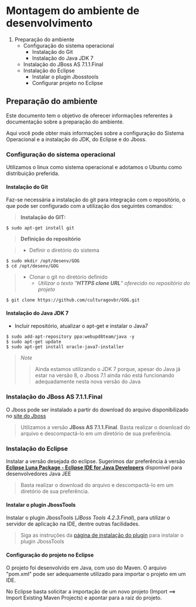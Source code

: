 # Montagem do ambiente de desenvolvimento
1. Preparação do ambiente
   * Configuração do sistema operacional
     * Instalação do Git
     * Instalação do Java JDK 7
   * Instalação do JBoss AS 7.1.1.Final
   * Instalação do Eclipse
     * Instalar o plugin Jbosstools
     * Configurar projeto no Eclipse

## Preparação do ambiente
Este documento tem o objetivo de oferecer informações referentes à documentação sobre a preparação do ambiente.

Aqui você pode obter mais informações sobre a configuração do Sistema Operacional e a instalação do JDK, do Eclipse e do Jboss.

### Configuração do sistema operacional
Utilizamos o linux como sistema operacional e adotamos o Ubuntu como distribuição preferida. 

#### Instalação do Git
Faz-se necessária a instalação do git para integração com o repositório, o que pode ser configurado com a utilização dos seguintes comandos:

> **Instalação do GIT:**
```
$ sudo apt-get install git
```

> **Definição do repositório**

> * Definir o diretório do sistema
```
$ sudo mkdir /opt/desenv/GOG
$ cd /opt/desenv/GOG
```

> * Clonar o git no diretório definido
>   * *Utilizar o texto "**HTTPS clone URL**" oferecido no repositório do projeto*
```
$ git clone https://github.com/culturagovbr/GOG.git
```

#### Instalação do Java JDK 7

- Incluir repositório, atualizar o apt-get e instalar o Java7

```
$ sudo add-apt-repository ppa:webupd8team/java -y
$ sudo apt-get update
$ sudo apt-get install oracle-java7-installer
```

> *Note*
>> Ainda estamos utilizando o JDK 7 porque, apesar do Java já estar na versão 8, o Jboss 7.1 ainda não está funcionando adequadamente nesta nova versão do Java


### Instalação do JBoss AS 7.1.1.Final

O Jboss pode ser instalado a partir do download do arquivo disponibilizado no [site do Jboss](http://jbossas.jboss.org/downloads)

> Utilizamos a versão **JBoss AS 7.1.1.Final**. 
> Basta realizar o download do arquivo e descompactá-lo em um diretório de sua preferência.

### Instalação do Eclipse

Instalar a versão desejada do eclipse. 
Sugerimos dar preferência à versão [**Eclipse Luna Package - Eclipse IDE for Java Developers**](http://www.eclipse.org/downloads/packages/eclipse-ide-java-developers/lunasr2) disponível para desenvolvedores Java JEE
> Basta realizar o download do arquivo e descompactá-lo em um diretório de sua preferência.

#### Instalar o plugin JbossTools

Instalar o plugin JbossTools (*JBoss Tools 4.2.3.Final*), para utilizar o servidor de aplicação na IDE, dentre outras facilidades. 
> Siga as instruções da [página de instalação do plugin](http://tools.jboss.org/downloads/jbosstools/luna/4.2.3.Final.html) para instalar o plugin JbossTools

#### Configuração do projeto no Eclipse
O projeto foi desenvolvido em Java, com uso do Maven. O arquivo "pom.xml" pode ser adequamente utilizado para importar o projeto em um IDE.

No Eclipse basta solicitar a importação de um novo projeto (Import ==> Import Existing Maven Projects) e apontar para a raiz do projeto.
